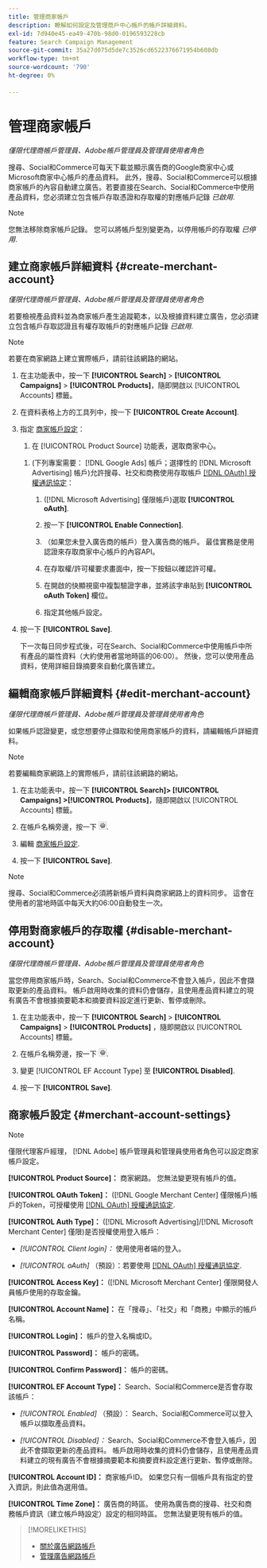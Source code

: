 ```yaml
---
title: 管理商家帳戶
description: 瞭解如何設定及管理商戶中心帳戶的帳戶詳細資料。
exl-id: 7d940e45-ea49-470b-98d0-0196593228cb
feature: Search Campaign Management
source-git-commit: 35a27d075d5de7c3526cd6522376671954b608db
workflow-type: tm+mt
source-wordcount: '790'
ht-degree: 0%

---
```


# 管理商家帳戶

*僅限代理商帳戶管理員、Adobe帳戶管理員及管理員使用者角色*

搜尋、Social和Commerce可每天下載並顯示廣告商的Google商家中心或Microsoft商家中心帳戶的產品資料。 此外，搜尋、Social和Commerce可以根據商家帳戶的內容自動建立廣告。若要直接在Search、Social和Commerce中使用產品資料，您必須建立包含帳戶存取憑證和存取權的對應帳戶記錄 *已啟用*.

>[!NOTE]
>
>您無法移除商家帳戶記錄。 您可以將帳戶型別變更為，以停用帳戶的存取權 *已停用*.

## 建立商家帳戶詳細資料 {#create-merchant-account}

*僅限代理商帳戶管理員、Adobe帳戶管理員及管理員使用者角色*

若要檢視產品資料並為商家帳戶產生追蹤範本，以及根據資料建立廣告，您必須建立包含帳戶存取認證且有權存取帳戶的對應帳戶記錄 *已啟用*.

>[!NOTE]
>
>若要在商家網路上建立實際帳戶，請前往該網路的網站。

1. 在主功能表中，按一下 **[!UICONTROL Search]** \> **[!UICONTROL Campaigns]** \> **[!UICONTROL Products]**，隨即開啟以 [!UICONTROL Accounts] 標籤。

1. 在資料表格上方的工具列中，按一下 **[!UICONTROL Create Account]**.

1. 指定 [商家帳戶設定](#merchant-account-settings)：

   1. 在 [!UICONTROL Product Source] 功能表，選取商家中心。

   <!--

   1. ([!DNL Meta Ads] accounts only) Log in to the [!DNL Meta Ads] account.

   And are there additional steps just for Meta? If so, create a separate procedure for it.
   
   -->

   1. (下列專案需要： [!DNL Google Ads] 帳戶；選擇性的 [!DNL Microsoft Advertising] 帳戶)允許搜尋、社交和商務使用存取帳戶 [[!DNL OAuth] 授權通訊協定](https://oauth.net/2/)：

      1. ([!DNL Microsoft Advertising] 僅限帳戶)選取 **[!UICONTROL oAuth]**.

      1. 按一下 **[!UICONTROL Enable Connection]**.

      1. （如果您未登入廣告商的帳戶）登入廣告商的帳戶。 最佳實務是使用認證來存取商家中心帳戶的內容API。

      1. 在存取權/許可權要求畫面中，按一下按鈕以確認許可權。

      1. 在開啟的快顯視窗中複製驗證字串，並將該字串貼到 **[!UICONTROL oAuth Token]** 欄位。

      1. 指定其他帳戶設定。

1. 按一下 **[!UICONTROL Save]**.

   下一次每日同步程式後，可在Search、Social和Commerce中使用帳戶中所有產品的屬性資料（大約使用者當地時區的06:00）。 然後，您可以使用產品資料，使用詳細目錄摘要來自動化廣告建立。

## 編輯商家帳戶詳細資料 {#edit-merchant-account}

*僅限代理商帳戶管理員、Adobe帳戶管理員及管理員使用者角色*

如果帳戶認證變更，或您想要停止擷取和使用商家帳戶的資料，請編輯帳戶詳細資料。

>[!NOTE]
>
>若要編輯商家網路上的實際帳戶，請前往該網路的網站。

1. 在主功能表中，按一下 **[!UICONTROL Search]\> [!UICONTROL Campaigns] \>[!UICONTROL Products]**，隨即開啟以 [!UICONTROL Accounts] 標籤。

1. 在帳戶名稱旁邊，按一下 ![檢視/編輯設定](/help/search-social-commerce/assets/settings.png "檢視/編輯設定").

1. 編輯 [商家帳戶設定](#merchant-account-settings).

1. 按一下 **[!UICONTROL Save]**.

>[!NOTE]
>
>搜尋、Social和Commerce必須將新帳戶資料與商家網路上的資料同步。 這會在使用者的當地時區中每天大約06:00自動發生一次。

## 停用對商家帳戶的存取權 {#disable-merchant-account}

*僅限代理商帳戶管理員、Adobe帳戶管理員及管理員使用者角色*

當您停用商家帳戶時，Search、Social和Commerce不會登入帳戶，因此不會擷取更新的產品資料。 帳戶啟用時收集的資料仍會儲存，且使用產品資料建立的現有廣告不會根據摘要範本和摘要資料設定進行更新、暫停或刪除。

1. 在主功能表中，按一下 **[!UICONTROL Search]** \> **[!UICONTROL Campaigns]** \> **[!UICONTROL Products]** ，隨即開啟以 [!UICONTROL Accounts] 標籤。

1. 在帳戶名稱旁邊，按一下 ![檢視/編輯設定](/help/search-social-commerce/assets/settings.png "檢視/編輯設定").

1. 變更 [!UICONTROL EF Account Type] 至 **[!UICONTROL Disabled]**.

1. 按一下 **[!UICONTROL Save]**.

## 商家帳戶設定 {#merchant-account-settings}

>[!NOTE]
>
>僅限代理客戶經理， [!DNL Adobe] 帳戶管理員和管理員使用者角色可以設定商家帳戶設定。

**[!UICONTROL Product Source]：** 商家網路。 您無法變更現有帳戶的值。

**[!UICONTROL OAuth Token]：** ([!DNL Google Merchant Center] 僅限帳戶)帳戶的Token，可授權使用 [[!DNL OAuth] 授權通訊協定](https://oauth.net/2/).

**[!UICONTROL Auth Type]：** ([!DNL Microsoft Advertising]/[!DNL Microsoft Merchant Center] 僅限)是否授權使用登入帳戶：

* *[!UICONTROL Client login]：* 使用使用者端的登入。

* *[!UICONTROL oAuth]* （預設）：若要使用 [[!DNL OAuth] 授權通訊協定](https://oauth.net/2/).

**[!UICONTROL Access Key]：** ([!DNL Microsoft Merchant Center] 僅限開發人員帳戶使用的存取金鑰。

**[!UICONTROL Account Name]：** 在「搜尋」、「社交」和「商務」中顯示的帳戶名稱。

**[!UICONTROL Login]：** 帳戶的登入名稱或ID。

**[!UICONTROL Password]：** 帳戶的密碼。

**[!UICONTROL Confirm Password]：** 帳戶的密碼。

**[!UICONTROL EF Account Type]：** Search、Social和Commerce是否會存取該帳戶：

* *[!UICONTROL Enabled]* （預設）： Search、Social和Commerce可以登入帳戶以擷取產品資料。

* *[!UICONTROL Disabled]：* Search、Social和Commerce不會登入帳戶，因此不會擷取更新的產品資料。 帳戶啟用時收集的資料仍會儲存，且使用產品資料建立的現有廣告不會根據摘要範本和摘要資料設定進行更新、暫停或刪除。

**[!UICONTROL Account ID]：** 商家帳戶ID。 如果您只有一個帳戶具有指定的登入資訊，則此值為選用值。

**[!UICONTROL Time Zone]：** 廣告商的時區。 使用為廣告商的搜尋、社交和商務帳戶資訊（建立帳戶時設定）設定的相同時區。 您無法變更現有帳戶的值。

>[!MORELIKETHIS]
>
>* [關於廣告網路帳戶](ad-network-account-about.md)
>* [管理廣告網路帳戶](ad-network-account-manage.md)

